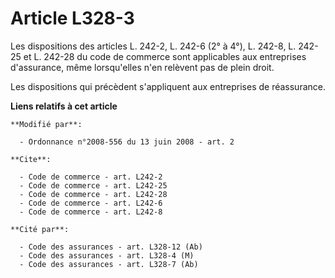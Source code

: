 # Article L328-3

Les dispositions des articles L. 242-2, L. 242-6 (2° à 4°), L. 242-8, L. 242-25 et L. 242-28 du code de commerce sont
applicables aux entreprises d'assurance, même lorsqu'elles n'en relèvent pas de plein droit. 

Les dispositions qui précèdent s'appliquent aux entreprises de réassurance.

**Liens relatifs à cet article**

	**Modifié par**:

	  - Ordonnance n°2008-556 du 13 juin 2008 - art. 2

	**Cite**:

	  - Code de commerce - art. L242-2
	  - Code de commerce - art. L242-25
	  - Code de commerce - art. L242-28
	  - Code de commerce - art. L242-6
	  - Code de commerce - art. L242-8

	**Cité par**:

	  - Code des assurances - art. L328-12 (Ab)
	  - Code des assurances - art. L328-4 (M)
	  - Code des assurances - art. L328-7 (Ab)
